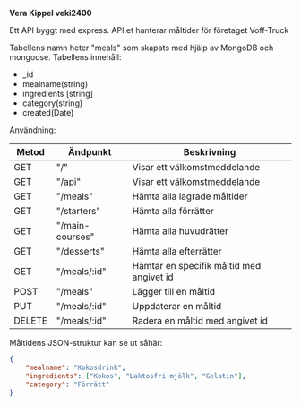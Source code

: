 **Vera Kippel veki2400**

Ett API byggt med express. 
API:et hanterar måltider för företaget Voff-Truck

Tabellens namn heter "meals" som skapats med hjälp av MongoDB och mongoose.
Tabellens innehåll:
- _id
- mealname(string)
- ingredients [string]
- category(string)
- created(Date)


Användning:

|Metod | Ändpunkt | Beskrivning |
-------|----------|-------------|
|GET | "/" | Visar ett välkomstmeddelande|
|GET | "/api" | Visar ett välkomstmeddelande|
|GET | "/meals" | Hämta alla lagrade måltider|
|GET| "/starters" | Hämta alla förrätter |
|GET| "/main-courses" | Hämta alla huvudrätter |
|GET| "/desserts" | Hämta alla efterrätter |
|GET | "/meals/:id" | Hämtar en specifik måltid med angivet id|
|POST | "/meals" | Lägger till en måltid|
|PUT | "/meals/:id" | Uppdaterar en måltid|
|DELETE | "/meals/:id" | Radera en måltid med angivet id|

Måltidens JSON-struktur kan se ut såhär:
```json
{
    "mealname": "Kokosdrink",
    "ingredients": ["Kokos", "Laktosfri mjölk", "Gelatin"],
    "category": "Förrätt"
}